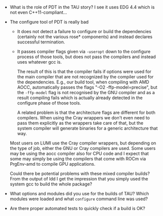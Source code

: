 *   What is the role of PDT in the TAU story? I see it uses EDG 4.4
    which is not even C++11-compliant...
   
*   The configure tool of PDT is really bad

    *   It does not detect a failure to configure or build the dependencies
        (certainly not the various rose* components) and instead declares
        successful termination.
        
    *   It passes compiler flags given via `-useropt` down to the configure
        process of those tools, but does not pass the compilers and instead
        uses whatever gcc is.
        
        The result of this is that the compiler fails if options were used 
        for the main compiler that are not recognized by the compiler used
        for the dependencies. E.g., our build tool, when compiling with
        AMD AOCC, automatically passes the flags "-O2 -ffp-model=precise",
        but the `-ffp-model` flag is not recognised by the GNU compiler and
        as a result compiling fails which is actually already detected in
        the configure phase of those tools.
        
        A related problem is that the architecture flags are different for
        both compilers. When using the Cray wrappers we don't even need to
        pass them explicitly as the wrappers take care of that, but the
        system compiler will generate binaries for a generic architecture
        that way.

    Most users on LUMI use the Cray compiler wrappers, but depending on the
    type of job, either the GNU or Cray compilers are used. Some users may
    be using the aocc compiler also for CPU code and I expect that some may
    simply be using the compilers that come with ROCm via PrgEnv-amd to
    compile GPU applications.
    
    Could there be potential problems with these mixed compiler builds?
    From the output of ldd I get the impression that you simply used the 
    system gcc to build the whole package?
    
*   What options and modules did you use for the builds of TAU?
    Which modules were loaded and what `configure` command line was used?   

*   Are there proper automated tests to quickly check if a build is OK?     

